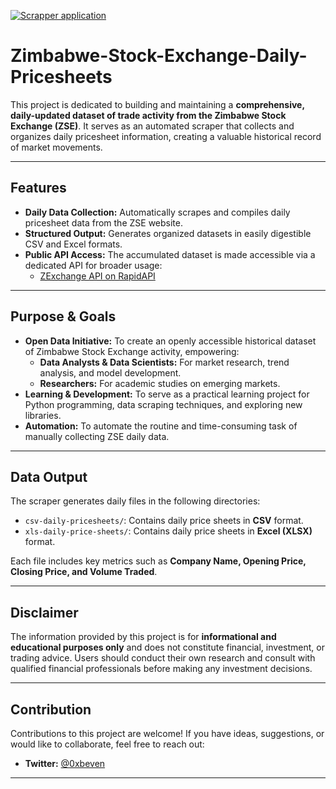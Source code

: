 [![Scrapper application](https://github.com/bevennyamande/Zimbabwe-Stock-Exchange-Daily-Pricesheets/actions/workflows/github-actions-scrapper.yml/badge.svg)](https://github.com/bevennyamande/Zimbabwe-Stock-Exchange-Daily-Pricesheets/actions/workflows/github-actions-scrapper.yml)

# Zimbabwe-Stock-Exchange-Daily-Pricesheets

This project is dedicated to building and maintaining a **comprehensive, daily-updated dataset of trade activity from the Zimbabwe Stock Exchange (ZSE)**. It serves as an automated scraper that collects and organizes daily pricesheet information, creating a valuable historical record of market movements.

---

## Features

* **Daily Data Collection:** Automatically scrapes and compiles daily pricesheet data from the ZSE website.
* **Structured Output:** Generates organized datasets in easily digestible CSV and Excel formats.
* **Public API Access:** The accumulated dataset is made accessible via a dedicated API for broader usage:
    * [ZExchange API on RapidAPI](https://rapidapi.com/bevennyamande/api/zexchange)

---

## Purpose & Goals

* **Open Data Initiative:** To create an openly accessible historical dataset of Zimbabwe Stock Exchange activity, empowering:
    * **Data Analysts & Data Scientists:** For market research, trend analysis, and model development.
    * **Researchers:** For academic studies on emerging markets.
* **Learning & Development:** To serve as a practical learning project for Python programming, data scraping techniques, and exploring new libraries.
* **Automation:** To automate the routine and time-consuming task of manually collecting ZSE daily data.

---

## Data Output

The scraper generates daily files in the following directories:

* `csv-daily-pricesheets/`: Contains daily price sheets in **CSV** format.
* `xls-daily-price-sheets/`: Contains daily price sheets in **Excel (XLSX)** format.

Each file includes key metrics such as **Company Name, Opening Price, Closing Price, and Volume Traded**.

---

## Disclaimer

The information provided by this project is for **informational and educational purposes only** and does not constitute financial, investment, or trading advice. Users should conduct their own research and consult with qualified financial professionals before making any investment decisions.

---

## Contribution

Contributions to this project are welcome! If you have ideas, suggestions, or would like to collaborate, feel free to reach out:

* **Twitter:** [@0xbeven](https://www.twitter.com/0xbeven)

---